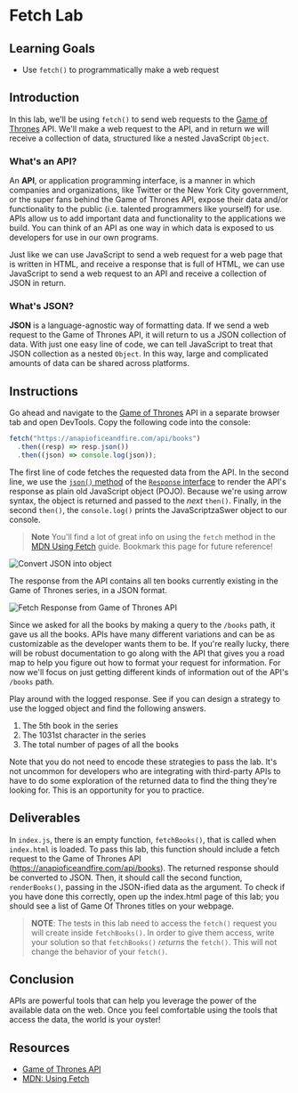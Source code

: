 # Fetch Lab

## Learning Goals

- Use `fetch()` to programmatically make a web request

## Introduction

In this lab, we'll be using `fetch()` to send web requests to the [Game of
Thrones][got] API. We'll make a web request to the API, and in return we will
receive a collection of data, structured like a nested JavaScript `Object`.

### What's an API?

An **API**, or application programming interface, is a manner in which companies
and organizations, like Twitter or the New York City government, or the super
fans behind the Game of Thrones API, expose their data and/or functionality to
the public (i.e. talented programmers like yourself) for use. APIs allow us to
add important data and functionality to the applications we build. You can think
of an API as one way in which data is exposed to us developers for use in our
own programs.

Just like we can use JavaScript to send a web request for a web page that is
written in HTML, and receive a response that is full of HTML, we can use
JavaScript to send a web request to an API and receive a collection of JSON in
return.

### What's JSON?

**JSON** is a language-agnostic way of formatting data. If we send a web request
to the Game of Thrones API, it will return to us a JSON collection of data. With
just one easy line of code, we can tell JavaScript to treat that JSON collection
as a nested `Object`. In this way, large and complicated amounts of data can be
shared across platforms.

## Instructions

Go ahead and navigate to the [Game of Thrones][got] API in a separate browser
tab and open DevTools. Copy the following code into the console:

```js
fetch("https://anapioficeandfire.com/api/books")
  .then((resp) => resp.json())
  .then((json) => console.log(json));
```

The first line of code fetches the requested data from the API. In the second
line, we use the [`json()` method][json-method] of the [`Response`
interface][response-interface] to render the API's response as plain old
JavaScript object (POJO). Because we're using arrow syntax, the object is
returned and passed to the _next_ `then()`. Finally, in the second `then()`, the
`console.log()` prints the JavaScriptzaSwer object to our console.

> **Note** You'll find a lot of great info on using the `fetch` method in the
> [MDN Using Fetch][fetch] guide. Bookmark this page for future reference!

![Convert JSON into object](https://curriculum-content.s3.amazonaws.com/fewpjs/fewpjs-fetch-lab/Image_26_FullAsynchronousJavaScript.png)

The response from the API contains all ten books currently existing in the Game
of Thrones series, in a JSON format.

![Fetch Response from Game of Thrones API](https://curriculum-content.s3.amazonaws.com/web-development/js/ajax/fetch_lab_promises_response.png)

Since we asked for all the books by making a query to the `/books` path, it gave
us all the books. APIs have many different variations and can be as customizable
as the developer wants them to be. If you're really lucky, there will be robust
documentation to go along with the API that gives you a road map to help you
figure out how to format your request for information. For now we'll focus on
just getting different kinds of information out of the API's `/books` path.

Play around with the logged response. See if you can design a strategy to use
the logged object and find the following answers.

1. The 5th book in the series
2. The 1031st character in the series
3. The total number of pages of all the books

Note that you do not need to encode these strategies to pass the lab. It's not
uncommon for developers who are integrating with third-party APIs to have to do
some exploration of the returned data to find the thing they're looking for.
This is an opportunity for you to practice.

## Deliverables

In `index.js`, there is an empty function, `fetchBooks()`, that is called when
`index.html` is loaded. To pass this lab, this function should include a fetch
request to the Game of Thrones API (https://anapioficeandfire.com/api/books).
The returned response should be converted to JSON. Then, it should call the
second function, `renderBooks()`, passing in the JSON-ified data as the
argument. To check if you have done this correctly, open up the index.html page
of this lab; you should see a list of Game Of Thrones titles on your webpage.

> **NOTE**: The tests in this lab need to access the `fetch()` request you will
> create inside `fetchBooks()`. In order to give them access, write your
> solution so that `fetchBooks()` _returns_ the `fetch()`. This will not change
> the behavior of your `fetch()`.

## Conclusion

APIs are powerful tools that can help you leverage the power of the available
data on the web. Once you feel comfortable using the tools that access the data,
the world is your oyster!

## Resources


- [Game of Thrones API][got]
- [MDN: Using Fetch][fetch]

[got]: https://anapioficeandfire.com/
[json-method]: https://developer.mozilla.org/en-US/docs/Web/API/Response/json
[response-interface]: https://developer.mozilla.org/en-US/docs/Web/API/Response
[fetch]: https://developer.mozilla.org/en-US/docs/Web/API/Fetch_API/Using_Fetch

